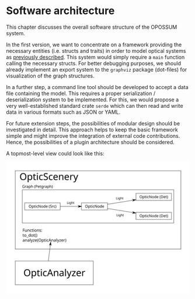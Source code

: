 # Software architecture

This chapter discusses the overall software structure of the OPOSSUM system.

In the first version, we want to concentrate on a framework providing the necessary entities (i.e. structs and traits) in order to model optical systems as [previously described](./optical_model.md). This system would simply require a `main` function calling the necessary structs. For better debugging purposes, we should already implement an export system to the `graphviz` package (dot-files) for visualization of the graph structures.

In a further step, a command line tool should be developed to accept a data file containing the model. This requires a proper serialization / deserialization system to be implemented. For this, we would propose a very well-established standard crate `serde` which can then read and write data in various formats such as JSON or YAML.

For future extension steps, the possibilities of modular design should be investigated in detail. This approach helps to keep the basic framework simple and might improve the integration of external code contributions. Hence, the possibilities of a plugin architecture should be considered.

A topmost-level view could look like this:

![Toplevel architecture](./images/overall_architecture.svg)